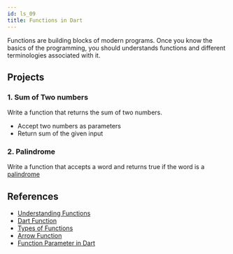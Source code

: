 ```yaml
---
id: ls_09
title: Functions in Dart
---
```


Functions are building blocks of modern programs. Once you know the basics of the programming, you should understands functions and different terminologies associated with it.

## Projects

### 1. Sum of Two numbers

Write a function that returns the sum of two numbers.

- Accept two numbers as parameters
- Return sum of the given input

### 2. Palindrome

Write a function that accepts a word and returns true if the word is a [palindrome](https://en.wikipedia.org/wiki/Palindrome)

## References

- [Understanding Functions](https://dart-tutorial.com/functions/functions-in-dart)
- [Dart Function](https://www.javatpoint.com/dart-function)
- [Types of Functions](https://dart-tutorial.com/functions/types-of-functions-in-dart/)
- [Arrow Function](https://dart-tutorial.com/functions/arrow-function-in-dart/)
- [Function Parameter in Dart](https://dart-tutorial.com/functions/function-parameter-in-dart/)